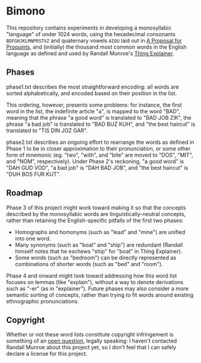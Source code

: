 # Bimono

This repository contains experiments in developing a monosyllabic "language" of under 1024 words, using the hexadecimal consonants `BDFGHJKLMNPRSTVZ` and quaternary vowels `AIOU` laid out in [A Proposal for Proquints][proquint], and (initially) the thousand most common words in the English language as defined and used by Randall Munroe's [Thing Explainer][TE].

[proquint]: https://arxiv.org/html/0901.4016
[TE]: https://xkcd.com/thing-explainer/

## Phases

phase1.txt describes the most straightforward encoding: all words are sorted alphabetically, and encoded based on their position in the list.

This ordering, however, presents some problems: for instance, the first word in the list, the indefinite article "a", is mapped to the word "BAD", meaning that the phrase "a good word" is translated to "BAD JOB ZIK", the phrase "a bad job" is translated to "BAD BUZ KUH", and "the best haircut" is translated to "TIS DIN JOZ GAR".

phase2.txt describes an ongoing effort to rearrange the words as defined in Phase 1 to be in closer approximation to their pronunciation, or some other form of mnemonic (eg. "two", "with", and "bite" are moved to "DOS", "MIT", and "NOM", respectively). Under Phase 2's reckoning, "a good word" is "DAH GUD VOD", "a bad job" is "DAH BAD JOB", and "the best haircut" is "DUH BOS FUR KUT".

## Roadmap

Phase 3 of this project might work toward making it so that the concepts described by the monosyllabic words are linguistically-neutral concepts, rather than retaining the English-specific pitfalls of the first two phases:

- Homographs and homonyms (such as "lead" and "mine") are unified into one word.
- Many synonyms (such as "boat" and "ship") are redundant (Randall himself notes that he eschews "ship" for "boat" in Thing Explainer).
- Some words (such as "bedroom") can be directly represented as combinations of shorter words (such as "bed" and "room").

Phase 4 and onward might look toward addressing how this word list focuses on lemmas (like "explain"), without a way to denote derivations such as "-er" (as in "explainer"). Future phases may also consider a more semantic sorting of concepts, rather than trying to fit words around existing ethnographic pronunciations.

## Copyright

Whether or not these word lists constitute copyright infringement is something
of an [open question][legal], legally speaking: I haven't contacted Randall Munroe
about this project yet, so I don't feel that I can safely declare a license for this project.

[legal]: https://opensource.stackexchange.com/questions/10670/copyrightablity-of-word-lists
